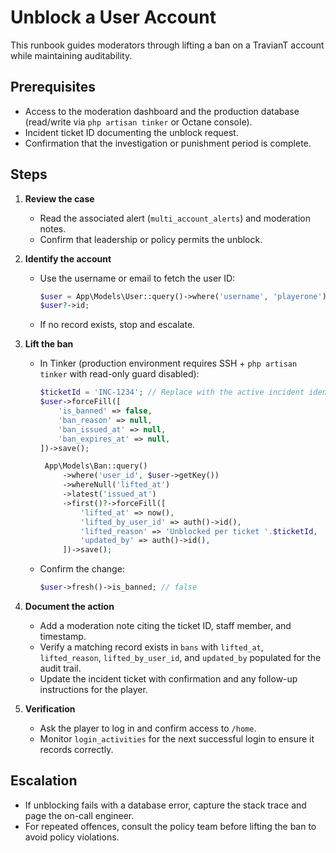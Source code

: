 # Unblock a User Account

This runbook guides moderators through lifting a ban on a TravianT account while maintaining auditability.

## Prerequisites

- Access to the moderation dashboard and the production database (read/write via `php artisan tinker` or Octane console).
- Incident ticket ID documenting the unblock request.
- Confirmation that the investigation or punishment period is complete.

## Steps

1. **Review the case**
   - Read the associated alert (`multi_account_alerts`) and moderation notes.
   - Confirm that leadership or policy permits the unblock.

2. **Identify the account**
   - Use the username or email to fetch the user ID:
     ```php
     $user = App\Models\User::query()->where('username', 'playerone')->first();
     $user?->id;
     ```
   - If no record exists, stop and escalate.

3. **Lift the ban**
   - In Tinker (production environment requires SSH + `php artisan tinker` with read-only guard disabled):
     ```php
     $ticketId = 'INC-1234'; // Replace with the active incident identifier.
     $user->forceFill([
         'is_banned' => false,
         'ban_reason' => null,
         'ban_issued_at' => null,
         'ban_expires_at' => null,
     ])->save();

      App\Models\Ban::query()
          ->where('user_id', $user->getKey())
          ->whereNull('lifted_at')
          ->latest('issued_at')
          ->first()?->forceFill([
              'lifted_at' => now(),
              'lifted_by_user_id' => auth()->id(),
              'lifted_reason' => 'Unblocked per ticket '.$ticketId,
              'updated_by' => auth()->id(),
          ])->save();
      ```
   - Confirm the change:
     ```php
     $user->fresh()->is_banned; // false
     ```

4. **Document the action**
   - Add a moderation note citing the ticket ID, staff member, and timestamp.
   - Verify a matching record exists in `bans` with `lifted_at`, `lifted_reason`, `lifted_by_user_id`, and `updated_by` populated for the audit trail.
   - Update the incident ticket with confirmation and any follow-up instructions for the player.

5. **Verification**
   - Ask the player to log in and confirm access to `/home`.
   - Monitor `login_activities` for the next successful login to ensure it records correctly.

## Escalation

- If unblocking fails with a database error, capture the stack trace and page the on-call engineer.
- For repeated offences, consult the policy team before lifting the ban to avoid policy violations.
